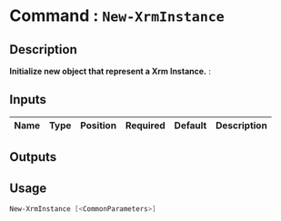 ﻿# Command : `New-XrmInstance` 

## Description

**Initialize new object that represent a Xrm Instance.** : 

## Inputs

Name|Type|Position|Required|Default|Description
----|----|--------|--------|-------|-----------

## Outputs

## Usage

```Powershell 
New-XrmInstance [<CommonParameters>]
``` 


